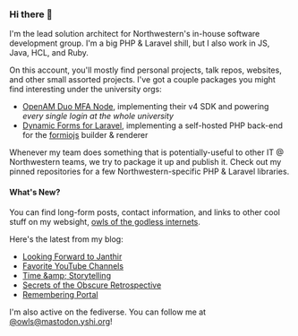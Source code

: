 ### Hi there 👋
I'm the lead solution architect for Northwestern's in-house software development group. I'm a big PHP & Laravel shill, but I also work in JS, Java, HCL, and Ruby.

On this account, you'll mostly find personal projects, talk repos, websites, and other small assorted projects. I've got a couple packages you might find interesting under the university orgs:

- [OpenAM Duo MFA Node](https://github.com/NUIT-ISO/duo-universal-prompt-auth-node), implementing their v4 SDK and powering *every single login at the whole university*
- [Dynamic Forms for Laravel](https://github.com/NIT-Administrative-Systems/dynamic-forms), implementing a self-hosted PHP back-end for the [formiojs](https://github.com/formio/formio.js/) builder & renderer

Whenever my team does something that is potentially-useful to other IT @ Northwestern teams, we try to package it up and publish it. Check out my pinned repositories for a few Northwestern-specific PHP & Laravel libraries.

#### What's New?
You can find long-form posts, contact information, and links to other cool stuff on my websight, [owls of the godless internets](https://godless-internets.org).

Here's the latest from my blog:

<!-- BLOG-POST-LIST:START -->
- [Looking Forward to Janthir](https://godless-internets.org/2024/08/18/looking-forward-to-janthir)
- [Favorite YouTube Channels](https://godless-internets.org/2024/08/17/favorite-youtube-channels)
- [Time &amp;amp; Storytelling](https://godless-internets.org/2024/08/16/time-storytelling)
- [Secrets of the Obscure Retrospective](https://godless-internets.org/2024/08/15/secrets-of-the-obscure-retrospective)
- [Remembering Portal](https://godless-internets.org/2024/08/14/remembering-portal)
<!-- BLOG-POST-LIST:END -->

I'm also active on the fediverse. You can follow me at [@owls@mastodon.yshi.org](https://mastodon.yshi.org/@owls)!
